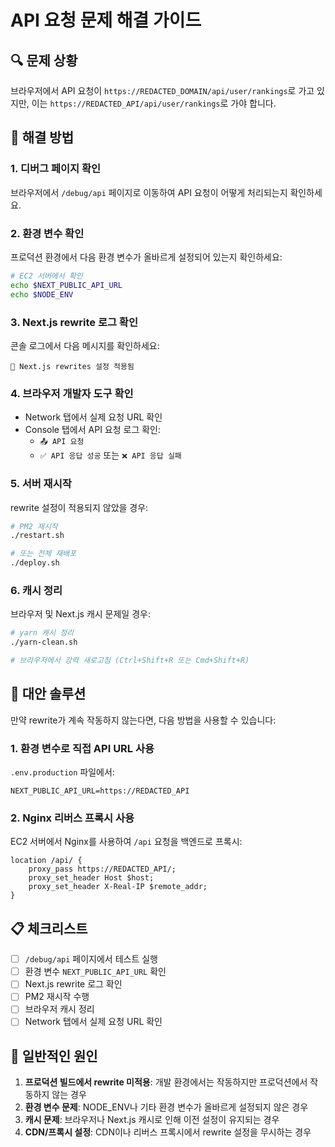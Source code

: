 # API 요청 문제 해결 가이드

## 🔍 문제 상황
브라우저에서 API 요청이 `https://REDACTED_DOMAIN/api/user/rankings`로 가고 있지만, 이는 `https://REDACTED_API/api/user/rankings`로 가야 합니다.

## 🚀 해결 방법

### 1. 디버그 페이지 확인
브라우저에서 `/debug/api` 페이지로 이동하여 API 요청이 어떻게 처리되는지 확인하세요.

### 2. 환경 변수 확인
프로덕션 환경에서 다음 환경 변수가 올바르게 설정되어 있는지 확인하세요:

```bash
# EC2 서버에서 확인
echo $NEXT_PUBLIC_API_URL
echo $NODE_ENV
```

### 3. Next.js rewrite 로그 확인
콘솔 로그에서 다음 메시지를 확인하세요:
```
🔄 Next.js rewrites 설정 적용됨
```

### 4. 브라우저 개발자 도구 확인
- Network 탭에서 실제 요청 URL 확인
- Console 탭에서 API 요청 로그 확인:
  - `📤 API 요청`
  - `✅ API 응답 성공` 또는 `❌ API 응답 실패`

### 5. 서버 재시작
rewrite 설정이 적용되지 않았을 경우:

```bash
# PM2 재시작
./restart.sh

# 또는 전체 재배포
./deploy.sh
```

### 6. 캐시 정리
브라우저 및 Next.js 캐시 문제일 경우:

```bash
# yarn 캐시 정리
./yarn-clean.sh

# 브라우저에서 강력 새로고침 (Ctrl+Shift+R 또는 Cmd+Shift+R)
```

## 🔧 대안 솔루션

만약 rewrite가 계속 작동하지 않는다면, 다음 방법을 사용할 수 있습니다:

### 1. 환경 변수로 직접 API URL 사용
`.env.production` 파일에서:
```
NEXT_PUBLIC_API_URL=https://REDACTED_API
```

### 2. Nginx 리버스 프록시 사용
EC2 서버에서 Nginx를 사용하여 `/api` 요청을 백엔드로 프록시:

```nginx
location /api/ {
    proxy_pass https://REDACTED_API/;
    proxy_set_header Host $host;
    proxy_set_header X-Real-IP $remote_addr;
}
```

## 📋 체크리스트

- [ ] `/debug/api` 페이지에서 테스트 실행
- [ ] 환경 변수 `NEXT_PUBLIC_API_URL` 확인
- [ ] Next.js rewrite 로그 확인
- [ ] PM2 재시작 수행
- [ ] 브라우저 캐시 정리
- [ ] Network 탭에서 실제 요청 URL 확인

## 🐛 일반적인 원인

1. **프로덕션 빌드에서 rewrite 미적용**: 개발 환경에서는 작동하지만 프로덕션에서 작동하지 않는 경우
2. **환경 변수 문제**: NODE_ENV나 기타 환경 변수가 올바르게 설정되지 않은 경우
3. **캐시 문제**: 브라우저나 Next.js 캐시로 인해 이전 설정이 유지되는 경우
4. **CDN/프록시 설정**: CDN이나 리버스 프록시에서 rewrite 설정을 무시하는 경우
